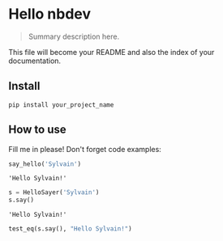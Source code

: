 # Hello nbdev
> Summary description here.


This file will become your README and also the index of your documentation.

## Install

`pip install your_project_name`

## How to use

Fill me in please! Don't forget code examples:

```python
say_hello('Sylvain')
```




    'Hello Sylvain!'



```python
s = HelloSayer('Sylvain')
s.say()
```




    'Hello Sylvain!'



```python
test_eq(s.say(), "Hello Sylvain!")
```
